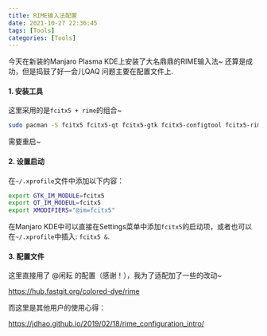 ```yaml
---
title: RIME输入法配置
date: 2021-10-27 22:36:45
tags: [Tools]
categories: [Tools]
---
```


今天在新装的Manjaro Plasma KDE上安装了大名鼎鼎的RIME输入法\~ 还算是成功，但是捣鼓了好一会儿QAQ 问题主要在配置文件上.

<!--more-->

#### 1. 安装工具

这里采用的是`fcitx5 + rime`的组合\~

```bash
sudo pacman -S fcitx5 fcitx5-qt fcitx5-gtk fcitx5-configtool fcitx5-rime
```

需要重启\~

#### 2. 设置启动

在`~/.xprofile`文件中添加以下内容：

```bash
export GTK_IM_MODULE=fcitx5
export QT_IM_MODEUL=fcitx5
export XMODIFIERS="@im=fcitx5"
```

在Manjaro KDE中可以直接在Settings菜单中添加`fcitx5`的启动项，或者也可以在`~/.xprofile`中插入: `fcitx5 &`.

#### 3. 配置文件

这里直接用了 @闲耘 的配置（感谢！），我为了适配加了一些的改动\~

https://hub.fastgit.org/colored-dye/rime



而这里是其他用户的使用心得：

https://jdhao.github.io/2019/02/18/rime_configuration_intro/

